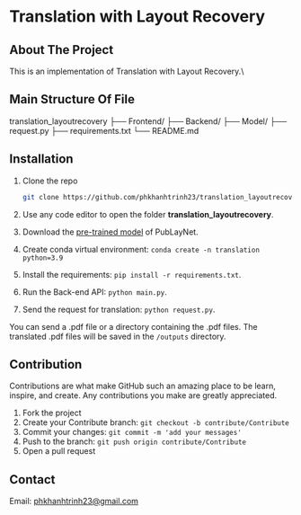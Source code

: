# Translation with Layout Recovery

## About The Project

This is an implementation of Translation with Layout Recovery.\

## Main Structure Of File
   translation_layoutrecovery
   ├── Frontend/
   ├── Backend/
   ├── Model/
   ├── request.py
   ├── requirements.txt
   └── README.md

## Installation

1. Clone the repo

   ```sh
   git clone https://github.com/phkhanhtrinh23/translation_layoutrecovery.git
   ```

2. Use any code editor to open the folder **translation_layoutrecovery**.

3. Download the [pre-trained model](https://drive.google.com/file/d/1Jx2m_2I1d9PYzFRQ4gl82xQa-G7Vsnsl/view?usp=sharing) of PubLayNet.

4. Create conda virtual environment: `conda create -n translation python=3.9`

5. Install the requirements: `pip install -r requirements.txt`.

6. Run the Back-end API: `python main.py`.

7. Send the request for translation: `python request.py`.

You can send a .pdf file or a directory containing the .pdf files. The translated .pdf files will be saved in the `/outputs` directory.

## Contribution

Contributions are what make GitHub such an amazing place to be learn, inspire, and create. Any contributions you make are greatly appreciated.

1. Fork the project
2. Create your Contribute branch: `git checkout -b contribute/Contribute`
3. Commit your changes: `git commit -m 'add your messages'`
4. Push to the branch: `git push origin contribute/Contribute`
5. Open a pull request

## Contact

Email: phkhanhtrinh23@gmail.com
